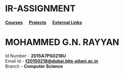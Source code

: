 # IR-ASSIGNMENT
#### [Courses](Page-B.md)&nbsp;&nbsp;&nbsp;&nbsp;&nbsp;&nbsp;[Projects](Page-C.md)&nbsp;&nbsp;&nbsp;&nbsp;&nbsp;&nbsp;[External Links](Page-D.md)

MOHAMMED G.N. RAYYAN
===================

Id Number - **2015A7PS0218U**  
Email Id - **f20150218@dubai.bits-pilani.ac.in**  
Branch - **Computer Science**  
